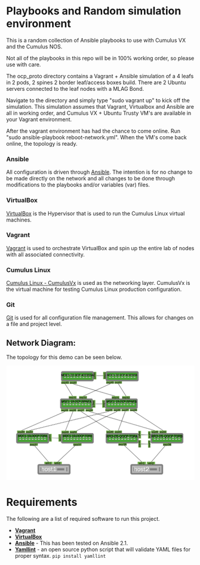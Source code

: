 # Playbooks and Random simulation environment
This is a random collection of Ansible playbooks to use with Cumulus VX and the Cumulus NOS. 

Not all of the playbooks in this repo will be in 100% working order, so please use with care. 

The ocp_proto directory contains a Vagrant + Ansible simulation of a 4 leafs in 2 pods, 2 spines 2 border leaf/access boxes build. There are 2 Ubuntu servers connected to the leaf nodes with a MLAG Bond. 

Navigate to the directory and simply type "sudo vagrant up" to kick off the simulation. This simulation assumes that Vagrant, Virtualbox and Ansible are all in working order, and Cumulus VX + Ubuntu Trusty VM's are available in your Vagrant environment.

After the vagrant environment has had the chance to come online. Run "sudo ansible-playbook reboot-network.yml". When the VM's come back online, the topology is ready.

### Ansible
All configuration is driven through [Ansible](http://ansible.com). The intention is for no change to be made directly on the network and all changes to be done through modifications to the playbooks and/or variables (var) files.

### VirtualBox
[VirtualBox](https://www.virtualbox.org/wiki/Downloads) is the Hypervisor that is used to run the Cumulus Linux virtual machines.

### Vagrant
[Vagrant](https://www.vagrantup.com/) is used to orchestrate VirtualBox and spin up the entire lab of nodes with all associated connectivity. 

### Cumulus Linux
[Cumulus Linux - CumulusVx](http://cumulusnetworks.com/cumulus-vx/) is used as the networking layer. CumulusVx is the virtual machine for testing Cumulus Linux production configuration. 

### Git
[Git](https://git-scm.com/) is used for all configuration file management. This allows for changes on a file and project level. 

## Network Diagram:
The topology for this demo can be seen below.

![Diagram](https://github.com/kwitherstine/testing_T/blob/master/ocp_proto/ocp_proto.png)

# Requirements
The following are a list of required software to run this project.
* **[Vagrant](https://www.vagrantup.com/)**
* **[VirtualBox](https://www.virtualbox.org/wiki/Downloads)**
* **[Ansible](http://ansible.com)** - This has been tested on Ansible 2.1.
* **[Yamllint](https://pypi.python.org/pypi/yamllint)** - an open source python script that will validate YAML files for proper syntax. `pip install yamllint` 
